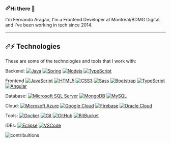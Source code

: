 <article class="markdown-body entry-content container-lg f5" itemprop="text"><h3 dir="auto"><a id="user-content-hi-there-" class="anchor" aria-hidden="true" tabindex="-1" href="#hi-there-"><svg class="octicon octicon-link" viewBox="0 0 16 16" version="1.1" width="16" height="16" aria-hidden="true"><path d="m7.775 3.275 1.25-1.25a3.5 3.5 0 1 1 4.95 4.95l-2.5 2.5a3.5 3.5 0 0 1-4.95 0 .751.751 0 0 1 .018-1.042.751.751 0 0 1 1.042-.018 1.998 1.998 0 0 0 2.83 0l2.5-2.5a2.002 2.002 0 0 0-2.83-2.83l-1.25 1.25a.751.751 0 0 1-1.042-.018.751.751 0 0 1-.018-1.042Zm-4.69 9.64a1.998 1.998 0 0 0 2.83 0l1.25-1.25a.751.751 0 0 1 1.042.018.751.751 0 0 1 .018 1.042l-1.25 1.25a3.5 3.5 0 1 1-4.95-4.95l2.5-2.5a3.5 3.5 0 0 1 4.95 0 .751.751 0 0 1-.018 1.042.751.751 0 0 1-1.042.018 1.998 1.998 0 0 0-2.83 0l-2.5 2.5a1.998 1.998 0 0 0 0 2.83Z"></path></svg></a>Hi there 👋</h3>
<p dir="auto">I'm Fernando Aragão,  I'm a Frontend Developer at Montreal/BDMG Digital, and I've been working in tech since 2014.</p>
<hr>
<h2 dir="auto"><a id="user-content--technologies" class="anchor" aria-hidden="true" tabindex="-1" href="#-technologies"><svg class="octicon octicon-link" viewBox="0 0 16 16" version="1.1" width="16" height="16" aria-hidden="true"><path d="m7.775 3.275 1.25-1.25a3.5 3.5 0 1 1 4.95 4.95l-2.5 2.5a3.5 3.5 0 0 1-4.95 0 .751.751 0 0 1 .018-1.042.751.751 0 0 1 1.042-.018 1.998 1.998 0 0 0 2.83 0l2.5-2.5a2.002 2.002 0 0 0-2.83-2.83l-1.25 1.25a.751.751 0 0 1-1.042-.018.751.751 0 0 1-.018-1.042Zm-4.69 9.64a1.998 1.998 0 0 0 2.83 0l1.25-1.25a.751.751 0 0 1 1.042.018.751.751 0 0 1 .018 1.042l-1.25 1.25a3.5 3.5 0 1 1-4.95-4.95l2.5-2.5a3.5 3.5 0 0 1 4.95 0 .751.751 0 0 1-.018 1.042.751.751 0 0 1-1.042.018 1.998 1.998 0 0 0-2.83 0l-2.5 2.5a1.998 1.998 0 0 0 0 2.83Z"></path></svg></a>⚡ Technologies</h2>
<p dir="auto">These are some of the technologies and tools that I work with:</p>
<p dir="auto">Backend:
<a target="_blank" rel="noopener noreferrer nofollow" href="https://camo.githubusercontent.com/751f3544608c65fecbf48a6ad4be2825619f211db05a847b8d57e687a059b37a/68747470733a2f2f696d672e736869656c64732e696f2f62616467652f2d4a6176612d3030373339363f7374796c653d666c61742d737175617265266c6f676f3d6a617661"><img src="https://camo.githubusercontent.com/751f3544608c65fecbf48a6ad4be2825619f211db05a847b8d57e687a059b37a/68747470733a2f2f696d672e736869656c64732e696f2f62616467652f2d4a6176612d3030373339363f7374796c653d666c61742d737175617265266c6f676f3d6a617661" alt="Java" data-canonical-src="https://img.shields.io/badge/-Java-007396?style=flat-square&amp;logo=java" style="max-width: 100%;"></a>
<a target="_blank" rel="noopener noreferrer nofollow" href="https://camo.githubusercontent.com/9ba3764ef459d32f3bd67307cdecb3dfb9970133c87eed873a5f8ac0a98e8f00/68747470733a2f2f696d672e736869656c64732e696f2f62616467652f2d537072696e672d3644423333463f7374796c653d666c61742d737175617265266c6f676f3d737072696e67266c6f676f436f6c6f723d7768697465"><img src="https://camo.githubusercontent.com/9ba3764ef459d32f3bd67307cdecb3dfb9970133c87eed873a5f8ac0a98e8f00/68747470733a2f2f696d672e736869656c64732e696f2f62616467652f2d537072696e672d3644423333463f7374796c653d666c61742d737175617265266c6f676f3d737072696e67266c6f676f436f6c6f723d7768697465" alt="Spring" data-canonical-src="https://img.shields.io/badge/-Spring-6DB33F?style=flat-square&amp;logo=spring&amp;logoColor=white" style="max-width: 100%;"></a>
<a target="_blank" rel="noopener noreferrer nofollow" href="https://camo.githubusercontent.com/03aaab698880ba5353a958bed314d3913137aa86d3ec7308fef56efedf6c4839/68747470733a2f2f696d672e736869656c64732e696f2f62616467652f2d4e6f64656a732d3333393933333f7374796c653d666c61742d737175617265266c6f676f3d4e6f64652e6a73266c6f676f436f6c6f723d7768697465"><img src="https://camo.githubusercontent.com/03aaab698880ba5353a958bed314d3913137aa86d3ec7308fef56efedf6c4839/68747470733a2f2f696d672e736869656c64732e696f2f62616467652f2d4e6f64656a732d3333393933333f7374796c653d666c61742d737175617265266c6f676f3d4e6f64652e6a73266c6f676f436f6c6f723d7768697465" alt="Nodejs" data-canonical-src="https://img.shields.io/badge/-Nodejs-339933?style=flat-square&amp;logo=Node.js&amp;logoColor=white" style="max-width: 100%;"></a>
<a target="_blank" rel="noopener noreferrer nofollow" href="https://camo.githubusercontent.com/fc531b7ec44d5eb08d44dd57078a31ef6f3357bfd40ed63a86b9eab811b8b7ab/68747470733a2f2f696d672e736869656c64732e696f2f62616467652f2d547970655363726970742d3030374143433f7374796c653d666c61742d737175617265266c6f676f3d74797065736372697074266c6f676f436f6c6f723d7768697465"><img src="https://camo.githubusercontent.com/fc531b7ec44d5eb08d44dd57078a31ef6f3357bfd40ed63a86b9eab811b8b7ab/68747470733a2f2f696d672e736869656c64732e696f2f62616467652f2d547970655363726970742d3030374143433f7374796c653d666c61742d737175617265266c6f676f3d74797065736372697074266c6f676f436f6c6f723d7768697465" alt="TypeScript" data-canonical-src="https://img.shields.io/badge/-TypeScript-007ACC?style=flat-square&amp;logo=typescript&amp;logoColor=white" style="max-width: 100%;"></a>
<p dir="auto">Frontend
<a target="_blank" rel="noopener noreferrer nofollow" href="https://camo.githubusercontent.com/6eee5f6e83f1fdb987a4a5707fb989fc10646367244e505ee289b93909c78932/68747470733a2f2f696d672e736869656c64732e696f2f62616467652f2d4a6176615363726970742d626c61636b3f7374796c653d666c61742d737175617265266c6f676f3d6a617661736372697074"><img src="https://camo.githubusercontent.com/6eee5f6e83f1fdb987a4a5707fb989fc10646367244e505ee289b93909c78932/68747470733a2f2f696d672e736869656c64732e696f2f62616467652f2d4a6176615363726970742d626c61636b3f7374796c653d666c61742d737175617265266c6f676f3d6a617661736372697074" alt="JavaScript" data-canonical-src="https://img.shields.io/badge/-JavaScript-black?style=flat-square&amp;logo=javascript" style="max-width: 100%;"></a>
<a target="_blank" rel="noopener noreferrer nofollow" href="https://camo.githubusercontent.com/6010a85175edf5787bba645d2bdad7ec26f41aafce3f5a59569352de55deed74/68747470733a2f2f696d672e736869656c64732e696f2f62616467652f2d48544d4c352d4533344632363f7374796c653d666c61742d737175617265266c6f676f3d68746d6c35266c6f676f436f6c6f723d7768697465"><img src="https://camo.githubusercontent.com/6010a85175edf5787bba645d2bdad7ec26f41aafce3f5a59569352de55deed74/68747470733a2f2f696d672e736869656c64732e696f2f62616467652f2d48544d4c352d4533344632363f7374796c653d666c61742d737175617265266c6f676f3d68746d6c35266c6f676f436f6c6f723d7768697465" alt="HTML5" data-canonical-src="https://img.shields.io/badge/-HTML5-E34F26?style=flat-square&amp;logo=html5&amp;logoColor=white" style="max-width: 100%;"></a>
<a target="_blank" rel="noopener noreferrer nofollow" href="https://camo.githubusercontent.com/1cce2dc4bb406a5019322c3f123da088d108b8ee7cb3a7d7918c9893d6d828f3/68747470733a2f2f696d672e736869656c64732e696f2f62616467652f2d435353332d3135373242363f7374796c653d666c61742d737175617265266c6f676f3d63737333"><img src="https://camo.githubusercontent.com/1cce2dc4bb406a5019322c3f123da088d108b8ee7cb3a7d7918c9893d6d828f3/68747470733a2f2f696d672e736869656c64732e696f2f62616467652f2d435353332d3135373242363f7374796c653d666c61742d737175617265266c6f676f3d63737333" alt="CSS3" data-canonical-src="https://img.shields.io/badge/-CSS3-1572B6?style=flat-square&amp;logo=css3" style="max-width: 100%;"></a>
<a target="_blank" rel="noopener noreferrer nofollow" href="https://camo.githubusercontent.com/40a7829e7827c09f70eb03b3f3725aa0ad9520f22173f8858250ad29f94b1417/68747470733a2f2f696d672e736869656c64732e696f2f62616467652f2d536173732d4343363639393f7374796c653d666c61742d737175617265266c6f676f3d73617373266c6f676f436f6c6f723d7768697465"><img src="https://camo.githubusercontent.com/40a7829e7827c09f70eb03b3f3725aa0ad9520f22173f8858250ad29f94b1417/68747470733a2f2f696d672e736869656c64732e696f2f62616467652f2d536173732d4343363639393f7374796c653d666c61742d737175617265266c6f676f3d73617373266c6f676f436f6c6f723d7768697465" alt="Sass" data-canonical-src="https://img.shields.io/badge/-Sass-CC6699?style=flat-square&amp;logo=sass&amp;logoColor=white" style="max-width: 100%;"></a>
<a target="_blank" rel="noopener noreferrer nofollow" href="https://camo.githubusercontent.com/c29c306b0331bdebcb2009041564b647f11b63914b36026be84d5f446c5cee8b/68747470733a2f2f696d672e736869656c64732e696f2f62616467652f2d426f6f7473747261702d3536334437433f7374796c653d666c61742d737175617265266c6f676f3d626f6f747374726170"><img src="https://camo.githubusercontent.com/c29c306b0331bdebcb2009041564b647f11b63914b36026be84d5f446c5cee8b/68747470733a2f2f696d672e736869656c64732e696f2f62616467652f2d426f6f7473747261702d3536334437433f7374796c653d666c61742d737175617265266c6f676f3d626f6f747374726170" alt="Bootstrap" data-canonical-src="https://img.shields.io/badge/-Bootstrap-563D7C?style=flat-square&amp;logo=bootstrap" style="max-width: 100%;"></a>
<a target="_blank" rel="noopener noreferrer nofollow" href="https://camo.githubusercontent.com/fc531b7ec44d5eb08d44dd57078a31ef6f3357bfd40ed63a86b9eab811b8b7ab/68747470733a2f2f696d672e736869656c64732e696f2f62616467652f2d547970655363726970742d3030374143433f7374796c653d666c61742d737175617265266c6f676f3d74797065736372697074266c6f676f436f6c6f723d7768697465"><img src="https://camo.githubusercontent.com/fc531b7ec44d5eb08d44dd57078a31ef6f3357bfd40ed63a86b9eab811b8b7ab/68747470733a2f2f696d672e736869656c64732e696f2f62616467652f2d547970655363726970742d3030374143433f7374796c653d666c61742d737175617265266c6f676f3d74797065736372697074266c6f676f436f6c6f723d7768697465" alt="TypeScript" data-canonical-src="https://img.shields.io/badge/-TypeScript-007ACC?style=flat-square&amp;logo=typescript&amp;logoColor=white" style="max-width: 100%;"></a>
<a target="_blank" rel="noopener noreferrer nofollow" href="https://camo.githubusercontent.com/81e6e246e94a3cb770e8245a804864ac70645dcef8ac5ec540f284ca163ad2ce/68747470733a2f2f696d672e736869656c64732e696f2f62616467652f2d416e67756c61722d4444303033313f7374796c653d666c61742d737175617265266c6f676f3d616e67756c6172"><img src="https://camo.githubusercontent.com/81e6e246e94a3cb770e8245a804864ac70645dcef8ac5ec540f284ca163ad2ce/68747470733a2f2f696d672e736869656c64732e696f2f62616467652f2d416e67756c61722d4444303033313f7374796c653d666c61742d737175617265266c6f676f3d616e67756c6172" alt="Angular" data-canonical-src="https://img.shields.io/badge/-Angular-DD0031?style=flat-square&amp;logo=angular" style="max-width: 100%;"></a></p>
<p dir="auto">Database:
<a target="_blank" rel="noopener noreferrer nofollow" href="https://camo.githubusercontent.com/a02c22bab08f12834869942459a23f11ad83dad0cdec803420eed0f6a0f82291/68747470733a2f2f696d672e736869656c64732e696f2f62616467652f2d53514c2532305365727665722d4343323932373f7374796c653d666c61742d737175617265266c6f676f3d6d6963726f736f66742d73716c2d736572766572266c6f676f436f6c6f723d7768697465"><img src="https://camo.githubusercontent.com/a02c22bab08f12834869942459a23f11ad83dad0cdec803420eed0f6a0f82291/68747470733a2f2f696d672e736869656c64732e696f2f62616467652f2d53514c2532305365727665722d4343323932373f7374796c653d666c61742d737175617265266c6f676f3d6d6963726f736f66742d73716c2d736572766572266c6f676f436f6c6f723d7768697465" alt="Microsoft SQL Server" data-canonical-src="https://img.shields.io/badge/-SQL%20Server-CC2927?style=flat-square&amp;logo=microsoft-sql-server&amp;logoColor=white" style="max-width: 100%;"></a>
<a target="_blank" rel="noopener noreferrer nofollow" href="https://camo.githubusercontent.com/9de12212f1ed91d989276eea6d5445e7b657cc3b574814eca29afb2fae61aeac/68747470733a2f2f696d672e736869656c64732e696f2f62616467652f2d4d6f6e676f44422d626c61636b3f7374796c653d666c61742d737175617265266c6f676f3d6d6f6e676f6462"><img src="https://camo.githubusercontent.com/9de12212f1ed91d989276eea6d5445e7b657cc3b574814eca29afb2fae61aeac/68747470733a2f2f696d672e736869656c64732e696f2f62616467652f2d4d6f6e676f44422d626c61636b3f7374796c653d666c61742d737175617265266c6f676f3d6d6f6e676f6462" alt="MongoDB" data-canonical-src="https://img.shields.io/badge/-MongoDB-black?style=flat-square&amp;logo=mongodb" style="max-width: 100%;"></a>
<a target="_blank" rel="noopener noreferrer nofollow" href="https://camo.githubusercontent.com/05e27ea54093a1c2a50f5028938e7e2a4fba9e84eb5e9e239af9a06fc14c7b32/68747470733a2f2f696d672e736869656c64732e696f2f62616467652f2d4d7953514c2d3434373941313f7374796c653d666c61742d737175617265266c6f676f3d6d7973716c266c6f676f436f6c6f723d7768697465"><img src="https://camo.githubusercontent.com/05e27ea54093a1c2a50f5028938e7e2a4fba9e84eb5e9e239af9a06fc14c7b32/68747470733a2f2f696d672e736869656c64732e696f2f62616467652f2d4d7953514c2d3434373941313f7374796c653d666c61742d737175617265266c6f676f3d6d7973716c266c6f676f436f6c6f723d7768697465" alt="MySQL" data-canonical-src="https://img.shields.io/badge/-MySQL-4479A1?style=flat-square&amp;logo=mysql&amp;logoColor=white" style="max-width: 100%;"></a></p>
<p dir="auto">Cloud:
<a target="_blank" rel="noopener noreferrer nofollow" href="https://camo.githubusercontent.com/6163ff0fbc1f19ce9047803c8922392bb960128bbc56bf62bb961619866ba4f4/68747470733a2f2f696d672e736869656c64732e696f2f62616467652f4d6963726f736f6674253230417a7572652d3030383944363f7374796c653d666c61742d737175617265266c6f676f3d6d6963726f736f66742d617a757265266c6f676f436f6c6f723d7768697465"><img src="https://camo.githubusercontent.com/6163ff0fbc1f19ce9047803c8922392bb960128bbc56bf62bb961619866ba4f4/68747470733a2f2f696d672e736869656c64732e696f2f62616467652f4d6963726f736f6674253230417a7572652d3030383944363f7374796c653d666c61742d737175617265266c6f676f3d6d6963726f736f66742d617a757265266c6f676f436f6c6f723d7768697465" alt="Microsoft Azure" data-canonical-src="https://img.shields.io/badge/Microsoft%20Azure-0089D6?style=flat-square&amp;logo=microsoft-azure&amp;logoColor=white" style="max-width: 100%;"></a>
<a target="_blank" rel="noopener noreferrer nofollow" href="https://camo.githubusercontent.com/d53823aa9242108880bc32d2a275295427810eeb05833433cf14c3187a4ba4bc/68747470733a2f2f696d672e736869656c64732e696f2f62616467652f476f6f676c65253230436c6f75642d3432383546343f7374796c653d666c61742d737175617265266c6f676f3d676f6f676c652d636c6f7564266c6f676f436f6c6f723d7768697465"><img src="https://camo.githubusercontent.com/d53823aa9242108880bc32d2a275295427810eeb05833433cf14c3187a4ba4bc/68747470733a2f2f696d672e736869656c64732e696f2f62616467652f476f6f676c65253230436c6f75642d3432383546343f7374796c653d666c61742d737175617265266c6f676f3d676f6f676c652d636c6f7564266c6f676f436f6c6f723d7768697465" alt="Google Cloud" data-canonical-src="https://img.shields.io/badge/Google%20Cloud-4285F4?style=flat-square&amp;logo=google-cloud&amp;logoColor=white" style="max-width: 100%;"></a>
<a target="_blank" rel="noopener noreferrer nofollow" href="https://camo.githubusercontent.com/32d52bae953186b8090d1aaa41346692ad3df9b82b03e15d17cca65bcad5d1f6/68747470733a2f2f696d672e736869656c64732e696f2f62616467652f46697265626173652d4646434132383f7374796c653d666c61742d737175617265266c6f676f3d6669726562617365266c6f676f436f6c6f723d7768697465"><img src="https://camo.githubusercontent.com/32d52bae953186b8090d1aaa41346692ad3df9b82b03e15d17cca65bcad5d1f6/68747470733a2f2f696d672e736869656c64732e696f2f62616467652f46697265626173652d4646434132383f7374796c653d666c61742d737175617265266c6f676f3d6669726562617365266c6f676f436f6c6f723d7768697465" alt="Firebase" data-canonical-src="https://img.shields.io/badge/Firebase-FFCA28?style=flat-square&amp;logo=firebase&amp;logoColor=white" style="max-width: 100%;"></a>
<a target="_blank" rel="noopener noreferrer nofollow" href="https://camo.githubusercontent.com/e3137c2b2112485180c0042b39d1df3d587d1766b96495f60ec1bb134c4062f1/68747470733a2f2f696d672e736869656c64732e696f2f62616467652f4f7261636c65253230436c6f75642d4638303030303f7374796c653d666c61742d737175617265266c6f676f3d6f7261636c65266c6f676f436f6c6f723d7768697465"><img src="https://camo.githubusercontent.com/e3137c2b2112485180c0042b39d1df3d587d1766b96495f60ec1bb134c4062f1/68747470733a2f2f696d672e736869656c64732e696f2f62616467652f4f7261636c65253230436c6f75642d4638303030303f7374796c653d666c61742d737175617265266c6f676f3d6f7261636c65266c6f676f436f6c6f723d7768697465" alt="Oracle Cloud" data-canonical-src="https://img.shields.io/badge/Oracle%20Cloud-F80000?style=flat-square&amp;logo=oracle&amp;logoColor=white" style="max-width: 100%;"></a></p>
<p dir="auto">Tools:
<a target="_blank" rel="noopener noreferrer nofollow" href="https://camo.githubusercontent.com/0e31f6bf7a1744856644370d4550f33136ac79ce81ee3f873e97a46c4ff7bd11/68747470733a2f2f696d672e736869656c64732e696f2f62616467652f2d446f636b65722d3234393645443f7374796c653d666c61742d737175617265266c6f676f3d646f636b6572266c6f676f436f6c6f723d7768697465"><img src="https://camo.githubusercontent.com/0e31f6bf7a1744856644370d4550f33136ac79ce81ee3f873e97a46c4ff7bd11/68747470733a2f2f696d672e736869656c64732e696f2f62616467652f2d446f636b65722d3234393645443f7374796c653d666c61742d737175617265266c6f676f3d646f636b6572266c6f676f436f6c6f723d7768697465" alt="Docker" data-canonical-src="https://img.shields.io/badge/-Docker-2496ED?style=flat-square&amp;logo=docker&amp;logoColor=white" style="max-width: 100%;"></a>
<a target="_blank" rel="noopener noreferrer nofollow" href="https://camo.githubusercontent.com/ee789fdcb588501cae8eade82ac9ed8bbd78069afb20ada7927c4764432fc40f/68747470733a2f2f696d672e736869656c64732e696f2f62616467652f2d4769742d626c61636b3f7374796c653d666c61742d737175617265266c6f676f3d676974"><img src="https://camo.githubusercontent.com/ee789fdcb588501cae8eade82ac9ed8bbd78069afb20ada7927c4764432fc40f/68747470733a2f2f696d672e736869656c64732e696f2f62616467652f2d4769742d626c61636b3f7374796c653d666c61742d737175617265266c6f676f3d676974" alt="Git" data-canonical-src="https://img.shields.io/badge/-Git-black?style=flat-square&amp;logo=git" style="max-width: 100%;"></a>
<a target="_blank" rel="noopener noreferrer nofollow" href="https://camo.githubusercontent.com/ef6cf50bf9b90b26f298f3619057eb8b436363088459478449a6335fa8fe2184/68747470733a2f2f696d672e736869656c64732e696f2f62616467652f2d4769744875622d3138313731373f7374796c653d666c61742d737175617265266c6f676f3d676974687562"><img src="https://camo.githubusercontent.com/ef6cf50bf9b90b26f298f3619057eb8b436363088459478449a6335fa8fe2184/68747470733a2f2f696d672e736869656c64732e696f2f62616467652f2d4769744875622d3138313731373f7374796c653d666c61742d737175617265266c6f676f3d676974687562" alt="GitHub" data-canonical-src="https://img.shields.io/badge/-GitHub-181717?style=flat-square&amp;logo=github" style="max-width: 100%;"></a>
<a target="_blank" rel="noopener noreferrer nofollow" href="https://camo.githubusercontent.com/3a9886ab24fc27924df306bb7e0a66c489558cddcee9bff9939be93d70fee30c/68747470733a2f2f696d672e736869656c64732e696f2f62616467652f2d4269744275636b65742d6461726b626c75653f7374796c653d666c61742d737175617265266c6f676f3d6269746275636b6574"><img src="https://camo.githubusercontent.com/3a9886ab24fc27924df306bb7e0a66c489558cddcee9bff9939be93d70fee30c/68747470733a2f2f696d672e736869656c64732e696f2f62616467652f2d4269744275636b65742d6461726b626c75653f7374796c653d666c61742d737175617265266c6f676f3d6269746275636b6574" alt="BitBucket" data-canonical-src="https://img.shields.io/badge/-BitBucket-darkblue?style=flat-square&amp;logo=bitbucket" style="max-width: 100%;"></a>
<p dir="auto">IDEs:
<a target="_blank" rel="noopener noreferrer nofollow" href="https://camo.githubusercontent.com/e15ddfcf3cd25f1c64a66925bd09bdecb0aa917cff2296ac779b344fee20f63a/68747470733a2f2f696d672e736869656c64732e696f2f62616467652f2d45636c697073652d3243323235353f7374796c653d666c61742d737175617265266c6f676f3d65636c69707365266c6f676f436f6c6f723d7768697465"><img src="https://camo.githubusercontent.com/e15ddfcf3cd25f1c64a66925bd09bdecb0aa917cff2296ac779b344fee20f63a/68747470733a2f2f696d672e736869656c64732e696f2f62616467652f2d45636c697073652d3243323235353f7374796c653d666c61742d737175617265266c6f676f3d65636c69707365266c6f676f436f6c6f723d7768697465" alt="Eclipse" data-canonical-src="https://img.shields.io/badge/-Eclipse-2C2255?style=flat-square&amp;logo=eclipse&amp;logoColor=white" style="max-width: 100%;"></a>
<a target="_blank" rel="noopener noreferrer nofollow" href="https://camo.githubusercontent.com/2c59e2f87fdd50c00bd3c5b77c5871a5080eec9d96581f19e0cb078c74565073/68747470733a2f2f696d672e736869656c64732e696f2f62616467652f2d5653436f64652d3030374143433f7374796c653d666c61742d737175617265266c6f676f3d76697375616c2d73747564696f2d636f6465266c6f676f436f6c6f723d7768697465"><img src="https://camo.githubusercontent.com/2c59e2f87fdd50c00bd3c5b77c5871a5080eec9d96581f19e0cb078c74565073/68747470733a2f2f696d672e736869656c64732e696f2f62616467652f2d5653436f64652d3030374143433f7374796c653d666c61742d737175617265266c6f676f3d76697375616c2d73747564696f2d636f6465266c6f676f436f6c6f723d7768697465" alt="VSCode" data-canonical-src="https://img.shields.io/badge/-VSCode-007ACC?style=flat-square&amp;logo=visual-studio-code&amp;logoColor=white" style="max-width: 100%;"></a></p>
</article>

<article>
<img src='https://github-readme-stats-git-masterrstaa-rickstaa.vercel.app/api?username=fernandoarag&theme=dracula' alt='contribuitions'/>
</article>
